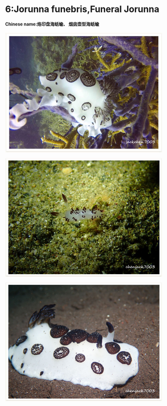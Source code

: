 # 6:Jorunna funebris,Funeral Jorunna

#### Chinese name:烙印盘海蛞蝓、 烟囱壶型海蛞蝓

![](../../.gitbook/assets/jorunna-funebris.jpg)

![juvenile](../../.gitbook/assets/jorunna-funebris-juvenile.jpg)

![](../../.gitbook/assets/jorunna-funebris2.jpg)

